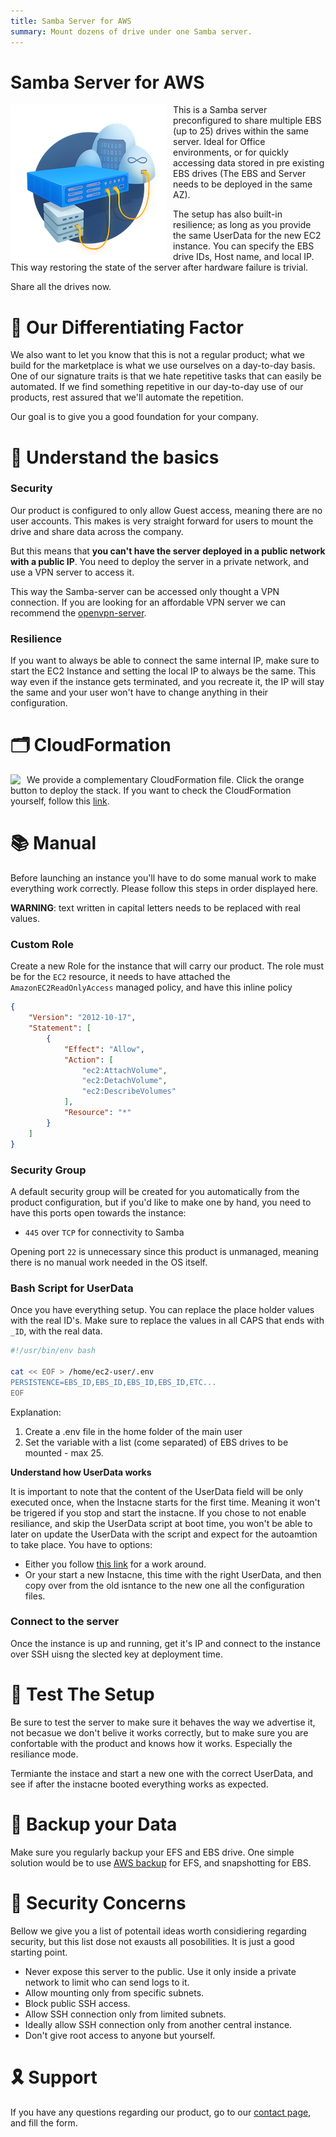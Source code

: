 ```yaml
---
title: Samba Server for AWS
summary: Mount dozens of drive under one Samba server.
---
```


# Samba Server for AWS

<img align="left" style="float: left; margin: 0 10px 0 0;" src="https://github.com/0x4447-office/0x4447_webpage_documentation/blob/master/docs/img/assets/samba.png?raw=true">

This is a Samba server preconfigured to share multiple EBS (up to 25) drives within the same server. Ideal for Office environments, or for quickly accessing data stored in pre existing EBS drives (The EBS and Server needs to be deployed in the same AZ).

The setup has also built-in resilience; as long as you provide the same UserData for the new EC2 instance. You can specify the EBS drive IDs, Host name, and local IP. This way restoring the state of the server after hardware failure is trivial.

Share all the drives now.

# 📍 Our Differentiating Factor

We also want to let you know that this is not a regular product; what we build for the marketplace is what we use ourselves on a day-to-day basis. One of our signature traits is that we hate repetitive tasks that can easily be automated. If we find something repetitive in our day-to-day use of our products, rest assured that we'll automate the repetition.

Our goal is to give you a good foundation for your company.

# 📜 Understand the basics

### Security

Our product is configured to only allow Guest access, meaning there are no user accounts. This makes is very straight forward for users to mount the drive and share data across the company. 

But this means that **you can't have the server deployed in a public network with a public IP**. You need to deploy the server in a private network, and use a VPN server to access it. 

This way the Samba-server can be accessed only thought a VPN connection. If you are looking for an affordable VPN server we can recommend the [openvpn-server](https://aws.amazon.com/marketplace/pp/B0839R5C7Z).

### Resilience

If you want to always be able to connect the same internal IP, make sure to start the EC2 Instance and setting the local IP to always be the same. This way even if the instance gets terminated, and you recreate it, the IP will stay the same and your user won't have to change anything in their configuration.

# 🗂 CloudFormation

<a target="_blank" href="https://console.aws.amazon.com/cloudformation/home#/stacks/new?stackName=zer0x4447-Samba&templateURL=https://s3.amazonaws.com/0x4447-drive-cloudformation/samba-server.json">
<img align="left" style="float: left; margin: 0 10px 0 0;" src="https://s3.amazonaws.com/cloudformation-examples/cloudformation-launch-stack.png"></a>

We provide a complementary CloudFormation file. Click the orange button to deploy the stack. If you want to check the CloudFormation yourself, follow this [link](https://github.com/0x4447-Paid-Products/0x4447_product_paid_samba).

# 📚  Manual

Before launching an instance you'll have to do some manual work to make everything work correctly. Please follow this steps in order displayed here.

**WARNING**: text written in capital letters needs to be replaced with real values.

### Custom Role

Create a new Role for the instance that will carry our product.   The role must be for the `EC2` resource, it needs to have attached the `AmazonEC2ReadOnlyAccess` managed policy, and have this inline policy 

```json
{
    "Version": "2012-10-17",
    "Statement": [
        {
            "Effect": "Allow",
            "Action": [
                "ec2:AttachVolume",
                "ec2:DetachVolume",
                "ec2:DescribeVolumes"
            ],
            "Resource": "*"
        }
    ]
}
```

### Security Group

A default security group will be created for you automatically from the product configuration, but if you'd like to make one by hand, you need to have this ports open towards the instance:

- `445` over `TCP` for connectivity to Samba

Opening port `22` is unnecessary since this product is unmanaged, meaning there is no manual work needed in the OS itself. 

### Bash Script for UserData

Once you have everything setup. You can replace the place holder values with the real ID's. Make sure to replace the values in all CAPS that ends with `_ID`, with the real data.

```bash
#!/usr/bin/env bash

cat << EOF > /home/ec2-user/.env
PERSISTENCE=EBS_ID,EBS_ID,EBS_ID,EBS_ID,ETC...
EOF
```

Explanation:

1. Create a .env file in the home folder of the main user
1. Set the variable with a list (come separated) of EBS drives to be mounted - max 25.

**Understand how UserData works**

It is important to note that the content of the UserData field will be only executed once, when the Instacne starts for the first time. Meaning it won't be trigered if you stop and start the instacne. If you chose to not enable resiliance, and skip the UserData script at boot time, you won't be able to later on update the UserData with the script and expect for the autoamtion to take place. You have to options: 

- Either you follow [this link](https://aws.amazon.com/premiumsupport/knowledge-center/execute-user-data-ec2/) for a work around.
- Or your start a new Instacne, this time with the right UserData, and then copy over from the old isntance to the new one all the configuration files.

### Connect to the server

Once the instance is up and running, get it's IP and connect to the instance over SSH uisng the slected key at deployment time.

# 🚨 Test The Setup

Be sure to test the server to make sure it behaves the way we advertise it, not becasue we don't belive it works correctly, but to make sure you are confortable with the product and knows how it works. Especially the resiliance mode.

Termiante the instace and start a new one with the correct UserData, and see if after the instacne booted everything works as expected.

# 💾 Backup your Data

Make sure you regularly backup your EFS and EBS drive. One simple solution would be to use [AWS backup](https://aws.amazon.com/backup/) for EFS, and snapshotting for EBS.

# 🔔 Security Concerns

Bellow we give you a list of potentail ideas worth considiering regarding security, but this list dose not exausts all posobilities. It is just a good starting point.

- Never expose this server to the public. Use it only inside a private network to limit who can send logs to it.
- Allow mounting only from specific subnets.
- Block public SSH access.
- Allow SSH connection only from limited subnets.
- Ideally allow SSH connection only from another central instance.
- Don't give root access to anyone but yourself.

# 🎗 Support 

If you have any questions regarding our product, go to our [contact page](https://0x4447.com/contact.html), and fill the form.